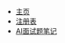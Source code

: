 <!-- docs/zh-cn/notes/_sidebar.md -->

* [主页](zh-cn/)
* [注册表](zh-cn/notes/reg/Reg.md)
* [AI面试题笔记](zh-cn/notes/ML_notes/AI_Interview.md)